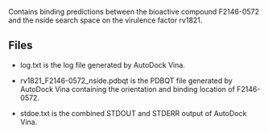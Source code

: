 Contains binding predictions between the bioactive compound F2146-0572 and the nside search space on the virulence factor rv1821.

## Files

- log.txt is the log file generated by AutoDock Vina.

- rv1821_F2146-0572_nside.pdbqt is the PDBQT file generated by AutoDock Vina containing the orientation and binding location of F2146-0572.

- stdoe.txt is the combined STDOUT and STDERR output of AutoDock Vina.

